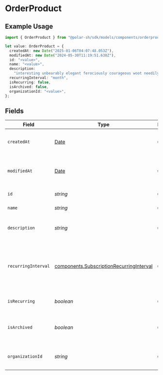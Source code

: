 # OrderProduct

## Example Usage

```typescript
import { OrderProduct } from "@polar-sh/sdk/models/components/orderproduct.js";

let value: OrderProduct = {
  createdAt: new Date("2025-01-06T04:07:48.053Z"),
  modifiedAt: new Date("2024-05-30T11:19:51.638Z"),
  id: "<value>",
  name: "<value>",
  description:
    "interesting unbearably elegant ferociously courageous woot needily academics ack generously",
  recurringInterval: "month",
  isRecurring: false,
  isArchived: false,
  organizationId: "<value>",
};
```

## Fields

| Field                                                                                                | Type                                                                                                 | Required                                                                                             | Description                                                                                          |
| ---------------------------------------------------------------------------------------------------- | ---------------------------------------------------------------------------------------------------- | ---------------------------------------------------------------------------------------------------- | ---------------------------------------------------------------------------------------------------- |
| `createdAt`                                                                                          | [Date](https://developer.mozilla.org/en-US/docs/Web/JavaScript/Reference/Global_Objects/Date)        | :heavy_check_mark:                                                                                   | Creation timestamp of the object.                                                                    |
| `modifiedAt`                                                                                         | [Date](https://developer.mozilla.org/en-US/docs/Web/JavaScript/Reference/Global_Objects/Date)        | :heavy_check_mark:                                                                                   | Last modification timestamp of the object.                                                           |
| `id`                                                                                                 | *string*                                                                                             | :heavy_check_mark:                                                                                   | The ID of the product.                                                                               |
| `name`                                                                                               | *string*                                                                                             | :heavy_check_mark:                                                                                   | The name of the product.                                                                             |
| `description`                                                                                        | *string*                                                                                             | :heavy_check_mark:                                                                                   | The description of the product.                                                                      |
| `recurringInterval`                                                                                  | [components.SubscriptionRecurringInterval](../../models/components/subscriptionrecurringinterval.md) | :heavy_check_mark:                                                                                   | The recurring interval of the product. If `None`, the product is a one-time purchase.                |
| `isRecurring`                                                                                        | *boolean*                                                                                            | :heavy_check_mark:                                                                                   | Whether the product is a subscription.                                                               |
| `isArchived`                                                                                         | *boolean*                                                                                            | :heavy_check_mark:                                                                                   | Whether the product is archived and no longer available.                                             |
| `organizationId`                                                                                     | *string*                                                                                             | :heavy_check_mark:                                                                                   | The ID of the organization owning the product.                                                       |